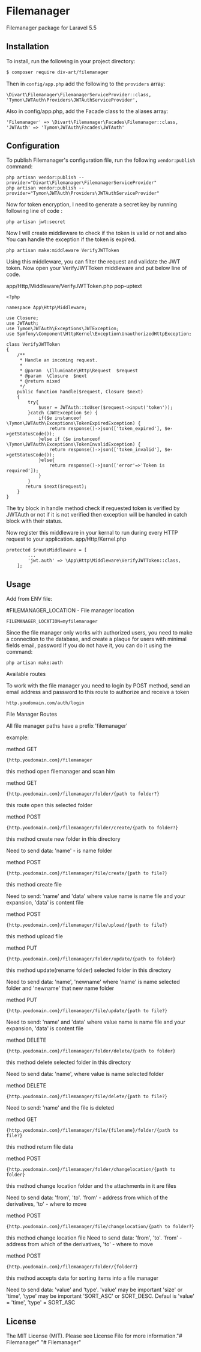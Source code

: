 # Filemanager
Filemanager package for Laravel 5.5

## Installation
To install, run the following in your project directory:

``` bash
$ composer require div-art/filemanager
```

Then in `config/app.php` add the following to the `providers` array:

```
\Divart\Filemanager\FilemanagerServiceProvider::class,
'Tymon\JWTAuth\Providers\JWTAuthServiceProvider',
```

Also in config/app.php, add the Facade class to the aliases array:

```
'Filemanager' => \Divart\Filemanager\Facades\Filemanager::class,
'JWTAuth' => 'Tymon\JWTAuth\Facades\JWTAuth'
```

## Configuration
To publish Filemanager's configuration file, run the following `vendor:publish` command:

```
php artisan vendor:publish --provider="Divart\Filemanager\FilemanagerServiceProvider"
php artisan vendor:publish --provider="Tymon\JWTAuth\Providers\JWTAuthServiceProvider"
```

Now for token encryption, I need to generate a secret key by running following line of code :

```
php artisan jwt:secret
```

Now I will create middleware to check if the token is valid or not and also You can handle the exception if the token is expired.

```
php artisan make:middleware VerifyJWTToken
```

Using this middleware, you can filter the request and validate the JWT token.
Now open your VerifyJWTToken middleware and put below line of code.

app/Http/Middleware/VerifyJWTToken.php
pop-uptext

```
<?php

namespace App\Http\Middleware;

use Closure;
use JWTAuth;
use Tymon\JWTAuth\Exceptions\JWTException;
use Symfony\Component\HttpKernel\Exception\UnauthorizedHttpException;

class VerifyJWTToken
{
    /**
     * Handle an incoming request.
     *
     * @param  \Illuminate\Http\Request  $request
     * @param  \Closure  $next
     * @return mixed
     */
    public function handle($request, Closure $next)
    {
        try{
            $user = JWTAuth::toUser($request->input('token'));
        }catch (JWTException $e) {
            if($e instanceof \Tymon\JWTAuth\Exceptions\TokenExpiredException) {
                return response()->json(['token_expired'], $e->getStatusCode());
            }else if ($e instanceof \Tymon\JWTAuth\Exceptions\TokenInvalidException) {
                return response()->json(['token_invalid'], $e->getStatusCode());
            }else{
                return response()->json(['error'=>'Token is required']);
            }
        }
       return $next($request);
    }
}

```
The try block in handle method check if requested token is verified by JWTAuth or not if it is not verified then exception will be handled in catch block with their status.

Now register this middleware in your kernal to run during every HTTP request to your application.
app/Http/Kernel.php

```
protected $routeMiddleware = [
        ...
        'jwt.auth' => \App\Http\Middleware\VerifyJWTToken::class,
    ];
```

## Usage

Add from ENV file:

#FILEMANAGER_LOCATION - File manager location
```
FILEMANAGER_LOCATION=myfilemanager
```

Since the file manager only works with authorized users, you need to make a connection to the database, and create a plaque for users with minimal fields email, password
If you do not have it, you can do it using the command:

```
php artisan make:auth
```

Available routes

To work with the file manager you need to login
by POST method, send an email address and password to this route to authorize and receive a token
```
http.youdomain.com/auth/login
```

File Manager Routes

All file manager paths have a prefix 'filemanager'

example:


method GET
```
{http.youdomain.com}/filemanager
```
this method open filemanager and scan him




method GET
```
{http.youdomain.com}/filemanager/folder/{path to folder?}
```
this route open this selected folder




method POST
```
{http.youdomain.com}/filemanager/folder/create/{path to folder?}
```
this method create new folder in this directory

Need to send data: 'name' - is name folder




method POST
```
{http.youdomain.com}/filemanager/file/create/{path to file?}
```
this method create file

Need to send: 'name' and 'data' where value name is name file and your expansion, 'data' is content file




method POST
```
{http.youdomain.com}/filemanager/file/upload/{path to file?}
```
this method upload file




method PUT
```
{http.youdomain.com}/filemanager/folder/update/{path to folder}
```
this method update(rename folder) selected folder in this directory

Need to send data: 'name', 'newname' where 'name' is name selected folder and 'newname' that new name folder




method PUT
```
{http.youdomain.com}/filemanager/file/update/{path to file?}
```
Need to send: 'name' and 'data' where value name is name file and your expansion, 'data' is content file




method DELETE
```
{http.youdomain.com}/filemanager/folder/delete/{path to folder}
```
this method delete selected folder in this directory

Need to send data: 'name', where value is name selected folder




method DELETE
```
{http.youdomain.com}/filemanager/file/delete/{path to file?}
```
Need to send: 'name' and the file is deleted




method GET
```
{http.youdomain.com}/filemanager/file/{filename}/folder/{path to file?}
```
this method return file data




method POST
```
{http.youdomain.com}/filemanager/folder/changelocation/{path to folder}
```
this method change location folder and the attachments in it are files

Need to send data: 'from', 'to'. 'from' - address from which of the derivatives, 'to' - where to move




method POST
```
{http.youdomain.com}/filemanager/file/changelocation/{path to folder?}
```
this method change location file
Need to send data: 'from', 'to'. 'from' - address from which of the derivatives, 'to' - where to move




method POST
```
{http.youdomain.com}/filemanager/folder/{folder?}
```

this method accepts data for sorting items into a file manager

Need to send data: 'value' and 'type'. 'value' may be important 'size' or 'time', 'type' may be important 'SORT_ASC' or SORT_DESC.
Defaul is 'value' = 'time', 'type' = SORT_ASC




## License
The MIT License (MIT). Please see License File for more information."# Filemanager" 
"# Filemanager"